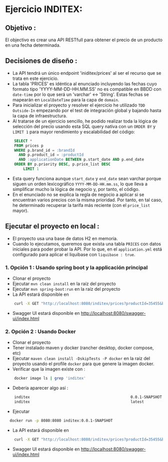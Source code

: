 # Ejercicio INDITEX:

## Objetivo :
 El objectivo es crear una API RESTfull para obtener el precio de un producto en una fecha determinada.
 
## Decisiones de diseño :
 - La API tendrá un único endpoint 'iniditex/prices' al ser el recurso que se trata en este ejercicio.
 - La tabla 'PRICES' es idéntica al enunciado incluyendo las fechas cuyo formato tipo 'YYYY-MM-DD-HH.MM.SS' no es compatible en BBDD con `date-time` por lo que será un 'varchar' <-> 'String'. Estas fechas se mapearán en `LocalDateTime` para la capa de `domain`.
 - Para inicializar el proyecto y resolver el ejercicio he utilizado `TDD Outside-In` empezando por el test de integración global y bajando hasta la capa de infraestructura.
 - Al tratarse de un ejercicio sencillo, he podido realizar toda la lógica de selección del precio usando esta SQL query nativa con un `ORDER BY` y `LIMIT 1`  para mayor rendimiento y escalabilidad del código:

```sql
    SELECT *
    FROM prices p
    WHERE p.brand_id = :brandId
      AND p.product_id = :productId
      AND :applicationDate BETWEEN p.start_date AND p.end_date
    ORDER BY p.priority DESC, p.price_list DESC
        LIMIT 1
```
 - Esta query funciona aunque `start_date` y `end_date` sean varchar porque siguen un orden lexicográfico `YYYY-MM-DD-HH.mm.ss`, lo que lleva a simplificar mucho la lógica de negocio y, por tanto, el código.
 - En el enunciado no se explica la regla de negocio a aplicar si se encuentran varios precios con la misma prioridad. Por tanto, en tal caso, he determinado recuperar la tarifa más reciente (con el `price_list` mayor).

## Ejecutar el proyecto en local :
 - El proyecto usa una base de datos H2 en memoria.
 - Cuando lo ejecutamos, queremos que exista una tabla `PRICES` con datos iniciales para poder probar la API. Por lo que, en el `application.yml` está configurado para aplicar el liquibase con `liquibase : true`.

### 1. Opción 1 : Usando spring boot y la applicación principal
  - Clonar el proyecto
  - Ejecutar ```mvn clean install``` en la raíz del proyecto
  - Ejecutar ```mvn spring-boot:run``` en la raíz del proyecto
  - La API estará disponible en 
```bash
    curl -X GET "http://localhost:8080/inditex/prices?productId=35455&brandId=1&applicationDate=2020-06-14T10:00:00"
 ```
  - Swagger UI estará disponible en
<http://localhost:8080/swagger-ui/index.html>


### 2. Opción 2 : Usando Docker
  - Clonar el proyecto
  - Tener instalado maven y docker (rancher desktop, docker compose, etc)
  - Ejecutar ```maven clean install -DskipTests -P docker``` en la raíz del proyecto usando el profile `docker` para que genere la imagen docker.
  - Verificar que la imagen existe con :
```bash 
    docker image ls | grep 'inditex'
```
  - Debería aparecer algo así :
```bash
    inditex                                             0.0.1-SNAPSHOT         95f06c6985e0   20 seconds ago   551MB
    inditex                                             latest                 95f06c6985e0   20 seconds ago   551MB
```
  - Ejecutar 
```bash 
  docker run -p 8080:8080 inditex:0.0.1-SNAPSHOT
```
  - La API estará disponible en 
```bash
    curl -X GET "http://localhost:8080/inditex/prices?productId=35455&brandId=1&applicationDate=2020-06-14T10:00:00"
```
- Swagger UI estará disponible en
<http://localhost:8080/swagger-ui/index.html>
